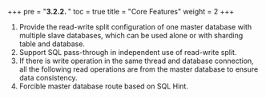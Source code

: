 +++
pre = "<b>3.2.2. </b>"
toc = true
title = "Core Features"
weight = 2
+++

1. Provide the read-write split configuration of one master database with multiple slave databases, which can be used alone or with sharding table and database.
1. Support SQL pass-through in independent use of read-write split.
1. If there is write operation in the same thread and database connection, all the following read operations are from the master database to ensure data consistency.
1. Forcible master database route based on SQL Hint.

